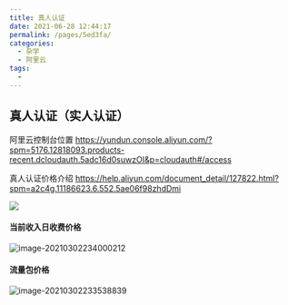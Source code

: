 ```yaml
---
title: 真人认证
date: 2021-06-28 12:44:17
permalink: /pages/5ed3fa/
categories:
  - 杂学
  - 阿里云
tags:
  - 
---
```

## 真人认证（实人认证）

阿里云控制台位置  https://yundun.console.aliyun.com/?spm=5176.12818093.products-recent.dcloudauth.5adc16d0suwzOI&p=cloudauth#/access  

真人认证价格介绍 https://help.aliyun.com/document_detail/127822.html?spm=a2c4g.11186623.6.552.5ae06f98zhdDmi



![](http://img.alicbin.com/img/20210302233152.png)



#### 当前收入日收费价格

![image-20210302234000212](C:\Users\Administrator\AppData\Roaming\Typora\typora-user-images\image-20210302234000212.png)

#### 流量包价格

![image-20210302233538839](C:\Users\Administrator\AppData\Roaming\Typora\typora-user-images\image-20210302233538839.png)

